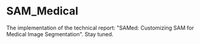 # SAM_Medical
The implementation of the technical report: "SAMed: Customizing SAM for Medical Image Segmentation". Stay tuned.
